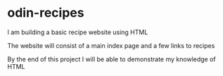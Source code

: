 # odin-recipes

I am building a basic recipe website using HTML

The website will consist of a main index page and a few links to recipes

By the end of this project I will be able to demonstrate my knowledge of HTML
